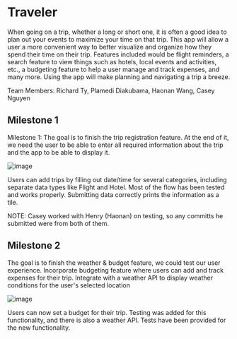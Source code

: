 # Traveler

When going on a trip, whether a long or short one, it is often a good idea to plan out your events to maximize your time on that trip. This app will allow a user a more convenient way to better visualize and organize how they spend their time on their trip. Features included would be flight reminders, a search feature to view things such as hotels, local events and activities, etc., a budgeting feature to help a user manage and track expenses, and many more. Using the app will make planning and navigating a trip a breeze.

Team Members: Richard Ty, Plamedi Diakubama, Haonan Wang, Casey Nguyen

## Milestone 1

Milestone 1: The goal is to finish the trip registration feature. At the end of it, we need the user to be able to enter all required information about the trip and the app to be able to display it.

![image](https://user-images.githubusercontent.com/83699098/235417343-f00409be-3ae8-49ce-9f98-43bca4508d8e.png)

Users can add trips by filling out date/time for several categories, including separate data types like Flight and Hotel. Most of the flow has been tested and works properly. Submitting data correctly prints the information as a tile.

NOTE: Casey worked with Henry (Haonan) on testing, so any committs he submitted were from both of them.

## Milestone 2

The goal is to finish the weather & budget feature, we could test our
user experience. Incorporate budgeting feature where users can add and track
expenses for their trip. Integrate with a weather API to display weather conditions
for the user's selected location

![image](https://github.com/PlamediD/Traveler-app-/assets/83699098/8974495e-9530-454b-8d9a-8149e1c48832)


Users can now set a budget for their trip. Testing was added for this functionality, and there is also a weather API. Tests have been provided for the new functionality.
